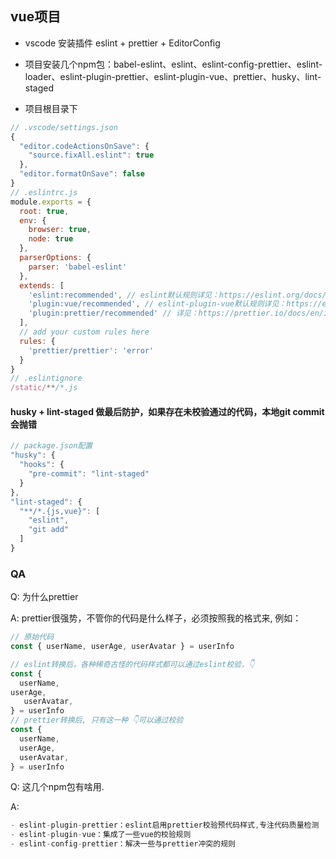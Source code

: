 ## vue项目

- vscode 安装插件 eslint + prettier + EditorConfig

- 项目安装几个npm包：babel-eslint、eslint、eslint-config-prettier、eslint-loader、eslint-plugin-prettier、eslint-plugin-vue、prettier、husky、lint-staged

- 项目根目录下
```javascript
// .vscode/settings.json
{
  "editor.codeActionsOnSave": {
    "source.fixAll.eslint": true
  },
  "editor.formatOnSave": false
}
// .eslintrc.js
module.exports = {
  root: true,
  env: {
    browser: true,
    node: true
  },
  parserOptions: {
    parser: 'babel-eslint'
  },
  extends: [
    'eslint:recommended', // eslint默认规则详见：https://eslint.org/docs/rules
    'plugin:vue/recommended', // eslint-plugin-vue默认规则详见：https://eslint.vuejs.org/rules/
    'plugin:prettier/recommended' // 详见：https://prettier.io/docs/en/integrating-with-linters.html
  ],
  // add your custom rules here
  rules: {
    'prettier/prettier': 'error'
  }
}
// .eslintignore
/static/**/*.js
```

#### husky + lint-staged 做最后防护，如果存在未校验通过的代码，本地git commit 会抛错
```javascript
// package.json配置
"husky": {
  "hooks": {
    "pre-commit": "lint-staged"
  }
},
"lint-staged": {
  "**/*.{js,vue}": [
    "eslint",
    "git add"
  ]
}
```

### QA
Q: 为什么prettier

A: prettier很强势，不管你的代码是什么样子，必须按照我的格式来, 例如：
```javascript
// 原始代码
const { userName, userAge, userAvatar } = userInfo

// eslint转换后，各种稀奇古怪的代码样式都可以通过eslint校验，👇
const {
  userName,
userAge,
   userAvatar,
} = userInfo
// prettier转换后, 只有这一种 👇可以通过校验
const {
  userName,
  userAge,
  userAvatar,
} = userInfo
```

Q: 这几个npm包有啥用.

A:
```javascript
- eslint-plugin-prettier：eslint启用prettier校验预代码样式,专注代码质量检测
- eslint-plugin-vue：集成了一些vue的校验规则
- eslint-config-prettier：解决一些与prettier冲突的规则
```